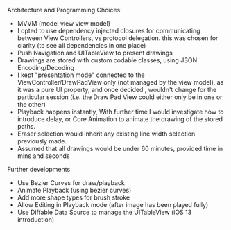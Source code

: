 Architecture and Programming Choices:

- MVVM (model view view model)
- I opted to use dependency injected closures for communicating between View Controllers, vs protocol delegation. this was chosen for clarity (to see all dependencies in one place)
- Push Navigation and UITableView to present drawings
- Drawings are stored with custom codable classes, using JSON Encoding/Decoding
- I kept "presentation mode" connected to the ViewController/DrawPadView only (not managed by the view model), as it was a pure UI property, and once decided , wouldn't change for the particular session (i.e. the Draw Pad View could either only be in one or the other)
- Playback happens instantly, With further time I would investigate how to introduce delay, or Core Animation to animate the drawing of the stored paths.
- Eraser selection would inherit any existing line width selection previously made.
- Assumed that all drawings would be under 60 minutes, provided time in mins and seconds

Further developments

- Use Bezier Curves for draw/playback
- Animate Playback (using bezier curves) 
- Add more shape types for brush stroke
- Allow Editing in Playback mode (after image has been played fully)
- Use Diffable Data Source to manage the UITableView (iOS 13 introduction)

